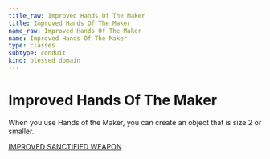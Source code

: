 ```yaml
---
title_raw: Improved Hands Of The Maker
title: Improved Hands Of The Maker
name_raw: Improved Hands Of The Maker
name: Improved Hands Of The Maker
type: classes
subtype: conduit
kind: blessed domain
---
```


# Improved Hands Of The Maker

When you use Hands of the Maker, you can create an object that is size 2 or smaller.

[IMPROVED SANCTIFIED WEAPON](./Improved%20Sanctified%20Weapon.md)
